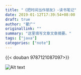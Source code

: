 ```yaml
---
title: "《把时间当作朋友》-读书笔记"
date: 2019-01-12T17:39:54+08:00
draft: true
author: "瞿广"
originallink: ""
summary: "这里填写文章文章摘要。"
tags: ["java"]
categories: ["note"]
---
```



{{< douban 9787121087097>}}
<!--more-->

![Alt text](/img/read-note/make-friend-with-time.png)